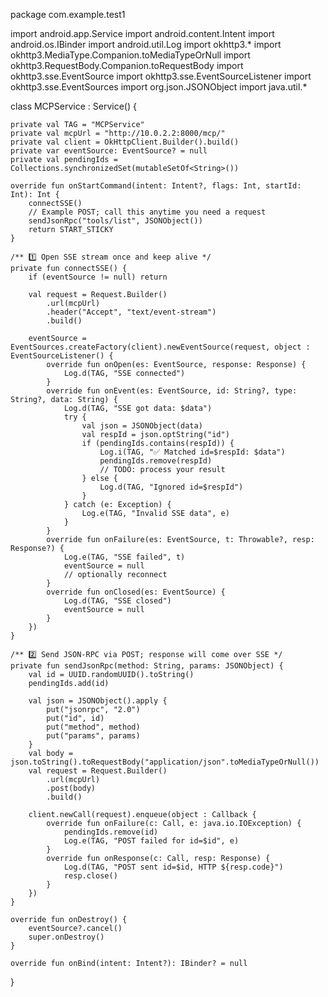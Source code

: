package com.example.test1

import android.app.Service
import android.content.Intent
import android.os.IBinder
import android.util.Log
import okhttp3.*
import okhttp3.MediaType.Companion.toMediaTypeOrNull
import okhttp3.RequestBody.Companion.toRequestBody
import okhttp3.sse.EventSource
import okhttp3.sse.EventSourceListener
import okhttp3.sse.EventSources
import org.json.JSONObject
import java.util.*

class MCPService : Service() {

    private val TAG = "MCPService"
    private val mcpUrl = "http://10.0.2.2:8000/mcp/"
    private val client = OkHttpClient.Builder().build()
    private var eventSource: EventSource? = null
    private val pendingIds = Collections.synchronizedSet(mutableSetOf<String>())

    override fun onStartCommand(intent: Intent?, flags: Int, startId: Int): Int {
        connectSSE()
        // Example POST; call this anytime you need a request
        sendJsonRpc("tools/list", JSONObject())
        return START_STICKY
    }

    /** 1️⃣ Open SSE stream once and keep alive */
    private fun connectSSE() {
        if (eventSource != null) return

        val request = Request.Builder()
            .url(mcpUrl)
            .header("Accept", "text/event-stream")
            .build()

        eventSource = EventSources.createFactory(client).newEventSource(request, object : EventSourceListener() {
            override fun onOpen(es: EventSource, response: Response) {
                Log.d(TAG, "SSE connected")
            }
            override fun onEvent(es: EventSource, id: String?, type: String?, data: String) {
                Log.d(TAG, "SSE got data: $data")
                try {
                    val json = JSONObject(data)
                    val respId = json.optString("id")
                    if (pendingIds.contains(respId)) {
                        Log.i(TAG, "✅ Matched id=$respId: $data")
                        pendingIds.remove(respId)
                        // TODO: process your result
                    } else {
                        Log.d(TAG, "Ignored id=$respId")
                    }
                } catch (e: Exception) {
                    Log.e(TAG, "Invalid SSE data", e)
                }
            }
            override fun onFailure(es: EventSource, t: Throwable?, resp: Response?) {
                Log.e(TAG, "SSE failed", t)
                eventSource = null
                // optionally reconnect
            }
            override fun onClosed(es: EventSource) {
                Log.d(TAG, "SSE closed")
                eventSource = null
            }
        })
    }

    /** 2️⃣ Send JSON-RPC via POST; response will come over SSE */
    private fun sendJsonRpc(method: String, params: JSONObject) {
        val id = UUID.randomUUID().toString()
        pendingIds.add(id)

        val json = JSONObject().apply {
            put("jsonrpc", "2.0")
            put("id", id)
            put("method", method)
            put("params", params)
        }
        val body = json.toString().toRequestBody("application/json".toMediaTypeOrNull())
        val request = Request.Builder()
            .url(mcpUrl)
            .post(body)
            .build()

        client.newCall(request).enqueue(object : Callback {
            override fun onFailure(c: Call, e: java.io.IOException) {
                pendingIds.remove(id)
                Log.e(TAG, "POST failed for id=$id", e)
            }
            override fun onResponse(c: Call, resp: Response) {
                Log.d(TAG, "POST sent id=$id, HTTP ${resp.code}")
                resp.close()
            }
        })
    }

    override fun onDestroy() {
        eventSource?.cancel()
        super.onDestroy()
    }

    override fun onBind(intent: Intent?): IBinder? = null
}
